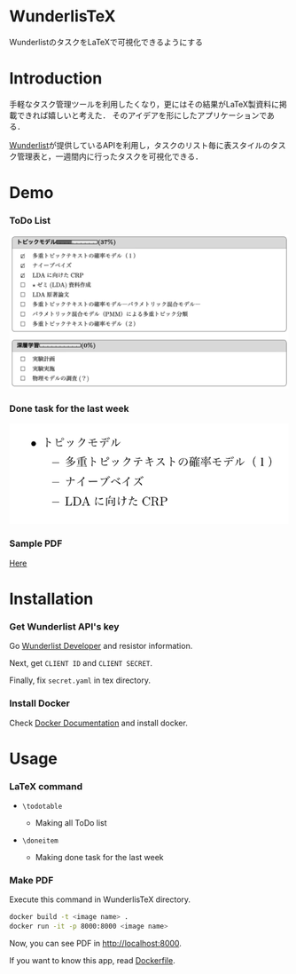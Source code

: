 # WunderlisTeX
WunderlistのタスクをLaTeXで可視化できるようにする


# Introduction

手軽なタスク管理ツールを利用したくなり，更にはその結果がLaTeX製資料に掲載できれば嬉しいと考えた．
そのアイデアを形にしたアプリケーションである．

[Wunderlist](https://www.wunderlist.com)が提供しているAPIを利用し，タスクのリスト毎に表スタイルのタスク管理表と，一週間内に行ったタスクを可視化できる．


# Demo

### ToDo List
![alt](demo/screenshot_1.png)

### Done task for the last week
![alt](demo/screenshot_2.png)

### Sample PDF
[Here](tex/test.pdf)


# Installation

### Get Wunderlist API's key
Go [Wunderlist Developer](https://developer.wunderlist.com/) and resistor information.

Next, get `CLIENT ID` and `CLIENT SECRET`.

Finally, fix `secret.yaml` in tex directory.

### Install Docker
Check [Docker Documentation](https://docs.docker.com/) and install docker.


# Usage

### LaTeX command

* `\todotable`

    * Making all ToDo list

* `\doneitem`

    * Making done task for the last week


### Make PDF
Execute this command in WunderlisTeX directory.

~~~sh
docker build -t <image name> .
docker run -it -p 8000:8000 <image name>
~~~

Now, you can see PDF in [http://localhost:8000](http://localhost:8000).

If you want to know this app, read [Dockerfile](Dockerfile).

